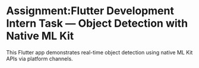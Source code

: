 # Assignment:Flutter Development Intern Task — Object Detection with Native ML Kit
This Flutter app demonstrates real-time object detection using native ML Kit APIs via platform channels.

